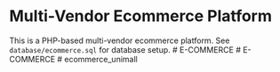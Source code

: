 # Multi-Vendor Ecommerce Platform

This is a PHP-based multi-vendor ecommerce platform. See `database/ecommerce.sql` for database setup.
#   E - C O M M E R C E  
 #   E - C O M M E R C E  
 #   e c o m m e r c e _ u n i m a l l  
 